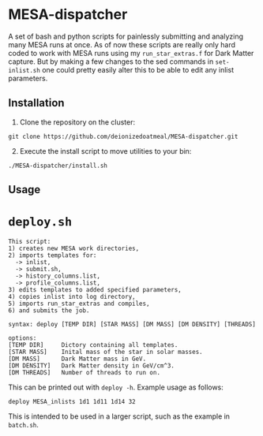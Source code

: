 # MESA-dispatcher
A set of bash and python scripts for painlessly submitting and analyzing many MESA runs at once.
As of now these scripts are really only hard coded to work with MESA runs using my `run_star_extras.f` for Dark Matter capture.
But by making a few changes to the sed commands in `set-inlist.sh` one could pretty easily alter this to be able to edit any inlist parameters. 

## Installation
1) Clone the repository on the cluster:
```
git clone https://github.com/deionizedoatmeal/MESA-dispatcher.git
```
2) Execute the install script to move utilities to your bin:
```
./MESA-dispatcher/install.sh
```

## Usage
# `deploy.sh`
```
This script:
1) creates new MESA work directories,
2) imports templates for:
  -> inlist,
  -> submit.sh,
  -> history_columns.list,
  -> profile_columns.list,
3) edits templates to added specified parameters,
4) copies inlist into log directory,
5) imports run_star_extras and compiles,
6) and submits the job.

syntax: deploy [TEMP DIR] [STAR MASS] [DM MASS] [DM DENSITY] [THREADS]

options:
[TEMP DIR]     Dictory containing all templates.
[STAR MASS]    Inital mass of the star in solar masses.
[DM MASS]      Dark Matter mass in GeV.
[DM DENSITY]   Dark Matter density in GeV/cm^3.
[DM THREADS]   Number of threads to run on.
```
This can be printed out with `deploy -h`.
Example usage as follows:
```
deploy MESA_inlists 1d1 1d11 1d14 32
```
This is intended to be used in a larger script, such as the example in `batch.sh`.

